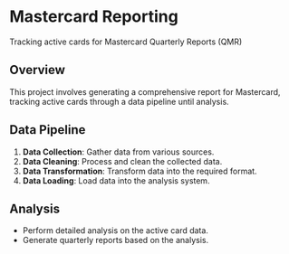 # Mastercard Reporting
Tracking active cards for Mastercard Quarterly Reports (QMR)

## Overview
This project involves generating a comprehensive report for Mastercard, tracking active cards through a data pipeline until analysis.

## Data Pipeline
1. **Data Collection**: Gather data from various sources.
2. **Data Cleaning**: Process and clean the collected data.
3. **Data Transformation**: Transform data into the required format.
4. **Data Loading**: Load data into the analysis system.

## Analysis
- Perform detailed analysis on the active card data.
- Generate quarterly reports based on the analysis.
